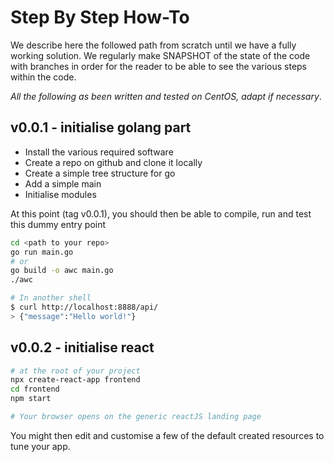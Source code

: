 # Step By Step How-To

We describe here the followed path from scratch until we have a fully working solution.
We regularly make SNAPSHOT of the state of the code with branches in order for the reader to be able to see the various steps within the code.

_All the following as been written and tested on CentOS, adapt if necessary_.

## v0.0.1 - initialise golang part

- Install the various required software
- Create a repo on github and clone it locally
- Create a simple tree structure for go
- Add a simple main
- Initialise modules

At this point (tag v0.0.1), you should then be able to compile, run and test this dummy entry point

```sh
cd <path to your repo>
go run main.go
# or
go build -o awc main.go
./awc

# In another shell
$ curl http://localhost:8888/api/
> {"message":"Hello world!"}
```

## v0.0.2 - initialise react

```sh
# at the root of your project
npx create-react-app frontend
cd frontend
npm start

# Your browser opens on the generic reactJS landing page
```

You might then edit and customise a few of the default created resources to tune your app.
